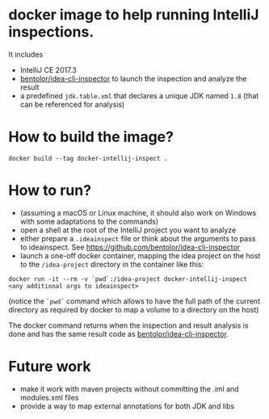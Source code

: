 # docker image to help running IntelliJ inspections.
It includes
- IntelliJ CE 2017.3
- [bentolor/idea-cli-inspector](https://github.com/bentolor/idea-cli-inspector) to launch the inspection and analyze the result
- a predefined `jdk.table.xml` that declares a unique JDK named `1.8` (that can be referenced for analysis)

# How to build the image?

```
docker build --tag docker-intellij-inspect .
```

# How to run?
- (assuming a macOS or Linux machine, it should also work on Windows with some adaptations to the commands)
- open a shell at the root of the IntelliJ project you want to analyze
- either prepare a `.ideainspect` file or think about the arguments to pass to ideainspect. See https://github.com/bentolor/idea-cli-inspector
- launch a one-off docker container, mapping the idea project on the host to the `/idea-project` directory in the container like this:

```
docker run -it --rm -v `pwd`:/idea-project docker-intellij-inspect <any additional args to ideainspect>
```

(notice the `` `pwd` `` command which allows to have the full path of the current directory as required by docker to map a volume to a directory on the host)

The docker command returns when the inspection and result analysis is done and has the same result code as [bentolor/idea-cli-inspector](https://github.com/bentolor/idea-cli-inspector).

# Future work
- make it work with maven projects without committing the .iml and modules.xml files
- provide a way to map external annotations for both JDK and libs

